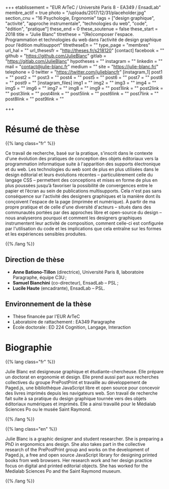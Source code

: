 +++
etablissement = "EUR ArTeC / Université Paris 8 - EA349 / EnsadLab"
membre_actif = true
photo = "/uploads/2017/12/31/placeholder.jpg"
section_cnu = "16 Psychologie, Ergonomie"
tags = ["design graphique", "activité", "approche instrumentale", "technologies du web", "code", "édition", "pratique"]
these_end = 0
these_soutenue = false
these_start = 2018
title = "Julie Blanc"
titrethese = "(Re)composer l'espace. Programmation et technologies du web dans l’activité de design graphique pour l’édition multisupport"
titretheseEn = ""
type_page = "membres"
url_hal = ""
url_thesesfr = "http://theses.fr/s218120"
[contact]
facebook = ""
github = "https://github.com/JulieBlanc"
gitlab = "https://gitlab.com/JulieBlanc"
hypotheses = ""
instagram = ""
linkedin = ""
mail = "contact@julie-blanc.fr"
medium = ""
site = "https://julie-blanc.fr/"
telephone = 0
twitter = "https://twitter.com/julieblancfr"
[instagram_1]
post1 = ""
post2 = ""
post3 = ""
post4 = ""
post5 = ""
post6 = ""
post7 = ""
post8 = ""
post9 = ""
[instagram_files]
img1 = ""
img2 = ""
img3 = ""
img4 = ""
img5 = ""
img6 = ""
img7 = ""
img8 = ""
img9 = ""
post1link = ""
post2link = ""
post3link = ""
post4link = ""
post5link = ""
post6link = ""
post7link = ""
post8link = ""
post9link = ""

+++

# Résumé de thèse

{{% lang class="fr" %}}

Ce travail de recherche, basé sur la pratique, s'inscrit dans le contexte d'une évolution des pratiques de conception des objets éditoriaux vers la programmation informatique suite à l'apparition des supports électronique et du web. Les technologies du web sont de plus en plus utilisées dans le design éditorial et leurs évolutions récentes – particulièrement celle du langage CSS – permettent des conceptions et mises en forme de plus en plus poussées jusqu’à favoriser la possibilité de convergences entre le papier et l’écran au sein de publications multisupports. Cela n'est pas sans conséquence sur l'activité des designers graphiques et la manière dont ils conçoivent l'espace de la page (imprimée et numérique). À partir de ma propre pratique et de celle d'une diversité d'acteurs – situés dans des communautés portées par des approches libre et open-source du design – nous analyserons pourquoi et comment les designers graphiques instrumentent leur activité de composition, comment celle-ci est configurée par l'utilisation du code et les implications que cela entraîne sur les formes et les expériences sensibles produites.

{{% /lang %}}

## Direction de thèse

* **Anne Bationo-Tillon** (directrice), Université Paris 8, laboratoire Paragraphe, équipe C3U&#8239;;
* **Samuel Bianchini** (co-directeur), EnsadLab – PSL&#8239;;
* **Lucile Haute** (encadrante), EnsadLab – PSL.

## Environnement de la thèse

* Thèse financée par l'EUR ArTeC
* Laboratoire de rattachement&#8239;: EA349 Paragraphe
* École doctorale&#8239;: ED 224 Cognition, Langage, Interaction

# Biographie

{{% lang class="fr" %}}

Julie Blanc est designeuse graphique et étudiante-chercheuse. Elle prépare un doctorat en ergonomie et design. Elle prend aussi part aux recherches collectives du groupe PrePostPrint et travaille au développement de Paged.js, une bibliothèque JavaScript libre et open source pour concevoir des livres imprimés depuis les navigateurs web. Son travail de recherche fait suite à sa pratique du design graphique tournée vers des objets éditoriaux numériques et imprimés. Elle a ainsi travaillé pour le Médialab Sciences Po ou le musée Saint Raymond.

{{% /lang %}}

{{% lang class="en" %}}

Julie Blanc is a graphic designer and student researcher. She is preparing a PhD in ergonomics ans design. She also takes part in the collective research of the PrePostPrint group and works on the development of Paged.js, a free and open source JavaScript library for designing printed books from web browsers. Her research work and her design practice focus on digital and printed editorial objects. She has worked for the Medialab Sciences Po and the Saint Raymond museum.

{{% /lang %}}